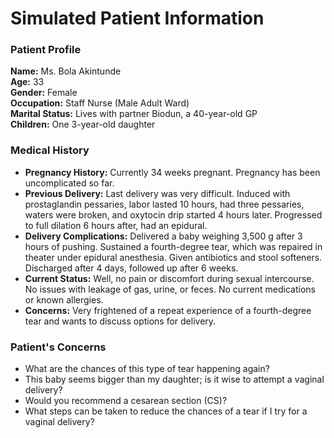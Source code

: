 # Simulated Patient Information

### Patient Profile

**Name:** Ms. Bola Akintunde  
**Age:** 33  
**Gender:** Female  
**Occupation:** Staff Nurse (Male Adult Ward)  
**Marital Status:** Lives with partner Biodun, a 40-year-old GP  
**Children:** One 3-year-old daughter

### Medical History

- **Pregnancy History:** Currently 34 weeks pregnant. Pregnancy has been uncomplicated so far.
- **Previous Delivery:** Last delivery was very difficult. Induced with prostaglandin pessaries, labor lasted 10 hours, had three pessaries, waters were broken, and oxytocin drip started 4 hours later. Progressed to full dilation 6 hours after, had an epidural.
- **Delivery Complications:** Delivered a baby weighing 3,500 g after 3 hours of pushing. Sustained a fourth-degree tear, which was repaired in theater under epidural anesthesia. Given antibiotics and stool softeners. Discharged after 4 days, followed up after 6 weeks.
- **Current Status:** Well, no pain or discomfort during sexual intercourse. No issues with leakage of gas, urine, or feces. No current medications or known allergies.
- **Concerns:** Very frightened of a repeat experience of a fourth-degree tear and wants to discuss options for delivery.

### Patient's Concerns

- What are the chances of this type of tear happening again?
- This baby seems bigger than my daughter; is it wise to attempt a vaginal delivery?
- Would you recommend a cesarean section (CS)?
- What steps can be taken to reduce the chances of a tear if I try for a vaginal delivery?
